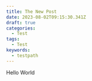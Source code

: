 ```yaml
---
title: The New Post
date: 2023-08-02T09:15:30.341Z
draft: true
categories:
  - Test
tags:
  - Test
keywords:
  - testpath
---
```

Hello World